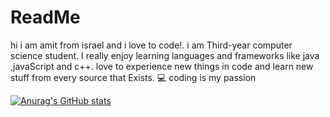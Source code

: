 # ReadMe

hi i am amit from israel and i love to code!.
i am Third-year computer science student. 
I really enjoy learning languages and frameworks like java ,javaScript and c++. 
love to experience new things in code and learn new stuff from every source that Exists. 
:computer: coding is my passion



[![Anurag's GitHub stats](https://github-readme-stats.vercel.app/api?username=amitbasat2212)](https://github.com/anuraghazra/github-readme-stats)




